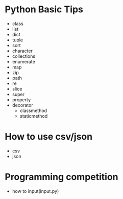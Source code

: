 # Python Basic Tips

* class
* list
* dict
* tuple
* sort
* character
* collections
* enumerate
* map
* zip
* path
* re
* slice
* super
* property
* decorator
  - classmethod
  - staticmethod

# How to use csv/json
* csv
* json

# Programming competition
* how to input(input.py)
